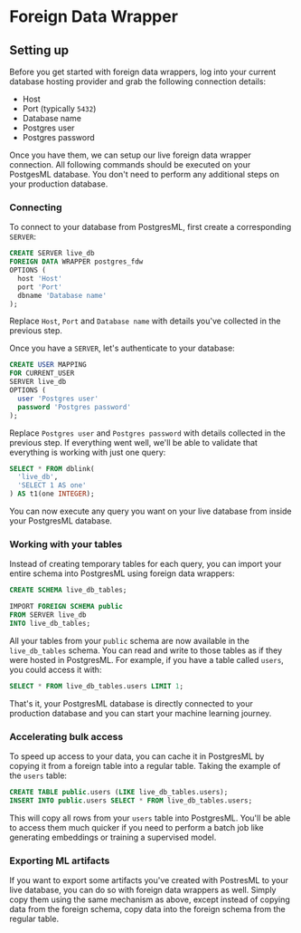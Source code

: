 # Foreign Data Wrapper

## Setting up

Before you get started with foreign data wrappers, log into your current database hosting provider and grab the following connection details:

* Host
* Port (typically `5432`)
* Database name
* Postgres user
* Postgres password

Once you have them, we can setup our live foreign data wrapper connection. All following commands should be executed on your PostgesML database. You don't need to perform any additional steps on your production database.

### Connecting

To connect to your database from PostgresML, first create a corresponding `SERVER`:

```sql
CREATE SERVER live_db
FOREIGN DATA WRAPPER postgres_fdw
OPTIONS (
  host 'Host'
  port 'Port'
  dbname 'Database name'
);
```

Replace `Host`, `Port` and `Database name` with details you've collected in the previous step.

Once you have a `SERVER`, let's authenticate to your database:

```sql
CREATE USER MAPPING
FOR CURRENT_USER
SERVER live_db
OPTIONS (
  user 'Postgres user'
  password 'Postgres password'
);
```

Replace `Postgres user` and `Postgres password` with details collected in the previous step. If everything went well, we'll be able to validate that everything is working with just one query:

```sql
SELECT * FROM dblink(
  'live_db',
  'SELECT 1 AS one'
) AS t1(one INTEGER);
```

You can now execute any query you want on your live database from inside your PostgresML database.

### Working with your tables

Instead of creating temporary tables for each query, you can import your entire schema into PostgresML using foreign data wrappers:

```sql
CREATE SCHEMA live_db_tables;

IMPORT FOREIGN SCHEMA public
FROM SERVER live_db
INTO live_db_tables;
```

All your tables from your `public` schema are now available in the `live_db_tables` schema. You can read and write to those tables as if they were hosted in PostgresML. For example, if you have a table called `users`, you could access it with:

```sql
SELECT * FROM live_db_tables.users LIMIT 1;
```

That's it, your PostgresML database is directly connected to your production database and you can start your machine learning journey.

### Accelerating bulk access

To speed up access to your data, you can cache it in PostgresML by copying it from a foreign table into a regular table. Taking the example of the `users` table:

```sql
CREATE TABLE public.users (LIKE live_db_tables.users);
INSERT INTO public.users SELECT * FROM live_db_tables.users;
```

This will copy all rows from your `users` table into PostgresML. You'll be able to access them much quicker if you need to perform a batch job like generating embeddings or training a supervised model.

### Exporting ML artifacts

If you want to export some artifacts you've created with PostresML to your live database, you can do so with foreign data wrappers as well. Simply copy them using the same mechanism as above, except instead of copying data from the foreign schema, copy data into the foreign schema from the regular table.
